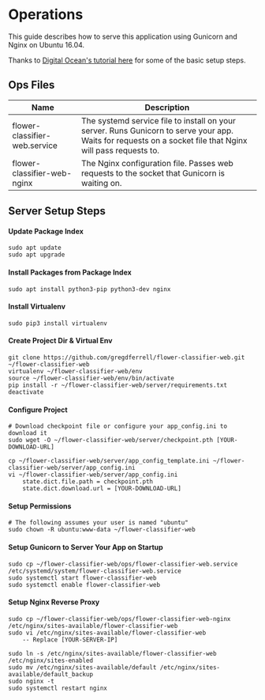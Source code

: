 # Operations
This guide describes how to serve this application using Gunicorn and Nginx on Ubuntu 16.04.

Thanks to [Digital Ocean's tutorial here](https://www.digitalocean.com/community/tutorials/how-to-serve-flask-applications-with-gunicorn-and-nginx-on-ubuntu-16-04) for some of the basic setup steps.

## Ops Files

Name | Description
------------ | -------------
flower-classifier-web.service | The systemd service file to install on your server. Runs Gunicorn to serve your app. Waits for requests on a socket file that Nginx will pass requests to.
flower-classifier-web-nginx | The Nginx configuration file. Passes web requests to the socket that Gunicorn is waiting on.

## Server Setup Steps

#### Update Package Index
```
sudo apt update
sudo apt upgrade
```

#### Install Packages from Package Index
```
sudo apt install python3-pip python3-dev nginx
```

#### Install Virtualenv
```
sudo pip3 install virtualenv
```

#### Create Project Dir & Virtual Env
```
git clone https://github.com/gregdferrell/flower-classifier-web.git ~/flower-classifier-web
virtualenv ~/flower-classifier-web/env
source ~/flower-classifier-web/env/bin/activate
pip install -r ~/flower-classifier-web/server/requirements.txt
deactivate
```

#### Configure Project
```
# Download checkpoint file or configure your app_config.ini to download it
sudo wget -O ~/flower-classifier-web/server/checkpoint.pth [YOUR-DOWNLOAD-URL]

cp ~/flower-classifier-web/server/app_config_template.ini ~/flower-classifier-web/server/app_config.ini
vi ~/flower-classifier-web/server/app_config.ini
    state.dict.file.path = checkpoint.pth
    state.dict.download.url = [YOUR-DOWNLOAD-URL]
```

#### Setup Permissions
```
# The following assumes your user is named "ubuntu"
sudo chown -R ubuntu:www-data ~/flower-classifier-web
```

#### Setup Gunicorn to Server Your App on Startup
```
sudo cp ~/flower-classifier-web/ops/flower-classifier-web.service /etc/systemd/system/flower-classifier-web.service
sudo systemctl start flower-classifier-web
sudo systemctl enable flower-classifier-web
```

#### Setup Nginx Reverse Proxy
```
sudo cp ~/flower-classifier-web/ops/flower-classifier-web-nginx /etc/nginx/sites-available/flower-classifier-web
sudo vi /etc/nginx/sites-available/flower-classifier-web
    -- Replace [YOUR-SERVER-IP]

sudo ln -s /etc/nginx/sites-available/flower-classifier-web /etc/nginx/sites-enabled
sudo mv /etc/nginx/sites-available/default /etc/nginx/sites-available/default_backup
sudo nginx -t
sudo systemctl restart nginx
```
